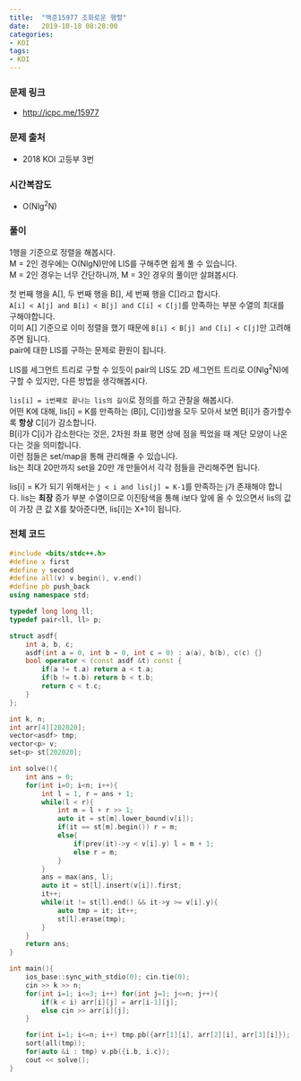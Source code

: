 ```yaml
---
title:  "백준15977 조화로운 행렬"
date:   2019-10-18 08:28:00
categories:
- KOI
tags:
- KOI
---
```


### 문제 링크
* http://icpc.me/15977

### 문제 출처
* 2018 KOI 고등부 3번

### 시간복잡도
* O(Nlg<sup>2</sup>N)

### 풀이
1행을 기준으로 정렬을 해봅시다.<br>
M = 2인 경우에는 O(NlgN)만에 LIS를 구해주면 쉽게 풀 수 있습니다.<br>
M = 2인 경우는 너무 간단하니까, M = 3인 경우의 풀이만 살펴봅시다.

첫 번째 행을 A[], 두 번째 행을 B[], 세 번째 행을 C[]라고 합시다.<br>
`A[i] < A[j] and B[i] < B[j] and C[i] < C[j]`를 만족하는 부분 수열의 최대를 구해야합니다.<br>
이미 A[] 기준으로 이미 정렬을 했기 때문에 `B[i] < B[j] and C[i] < C[j]`만 고려해주면 됩니다.<Br>
pair에 대한 LIS를 구하는 문제로 환원이 됩니다.

LIS를 세그먼트 트리로 구할 수 있듯이 pair의 LIS도 2D 세그먼트 트리로 O(Nlg<sup>2</sup>N)에 구할 수 있지만, 다른 방법을 생각해봅시다.

`lis[i] = i번째로 끝나는 lis의 길이`로 정의를 하고 관찰을 해봅시다.<br>
어떤 K에 대해, lis[i] = K를 만족하는 (B[i], C[i])쌍을 모두 모아서 보면 B[i]가 증가할수록 **항상** C[i]가 감소합니다.<br>
B[i]가 C[i]가 감소한다는 것은, 2차원 좌표 평면 상에 점을 찍었을 때 계단 모양이 나온다는 것을 의미합니다.<br>
이런 점들은 set/map을 통해 관리해줄 수 있습니다.<br>
lis는 최대 20만까지 set을 20만 개 만들어서 각각 점들을 관리해주면 됩니다.

lis[i] = K가 되기 위해서는 `j < i and lis[j] = K-1`를 만족하는 j가 존재해야 합니다. lis는 **최장** 증가 부분 수열이므로 이진탐색을 통해 i보다 앞에 올 수 있으면서 lis의 값이 가장 큰 값 X를 찾아준다면, lis[i]는 X+1이 됩니다.

### 전체 코드
```cpp
#include <bits/stdc++.h>
#define x first
#define y second
#define all(v) v.begin(), v.end()
#define pb push_back
using namespace std;

typedef long long ll;
typedef pair<ll, ll> p;

struct asdf{
    int a, b, c;
    asdf(int a = 0, int b = 0, int c = 0) : a(a), b(b), c(c) {}
    bool operator < (const asdf &t) const {
        if(a != t.a) return a < t.a;
        if(b != t.b) return b < t.b;
        return c < t.c;
    }
};

int k, n;
int arr[4][202020];
vector<asdf> tmp;
vector<p> v;
set<p> st[202020];

int solve(){
    int ans = 0;
    for(int i=0; i<n; i++){
        int l = 1, r = ans + 1;
        while(l < r){
            int m = l + r >> 1;
            auto it = st[m].lower_bound(v[i]);
            if(it == st[m].begin()) r = m;
            else{
                if(prev(it)->y < v[i].y) l = m + 1;
                else r = m;
            }
        }
        ans = max(ans, l);
        auto it = st[l].insert(v[i]).first;
        it++;
        while(it != st[l].end() && it->y >= v[i].y){
            auto tmp = it; it++;
            st[l].erase(tmp);
        }
    }
    return ans;
}

int main(){
    ios_base::sync_with_stdio(0); cin.tie(0);
    cin >> k >> n;
    for(int i=1; i<=3; i++) for(int j=1; j<=n; j++){
        if(k < i) arr[i][j] = arr[i-1][j];
        else cin >> arr[i][j];
    }

    for(int i=1; i<=n; i++) tmp.pb({arr[1][i], arr[2][i], arr[3][i]});
    sort(all(tmp));
    for(auto &i : tmp) v.pb({i.b, i.c});
    cout << solve();
}
```
